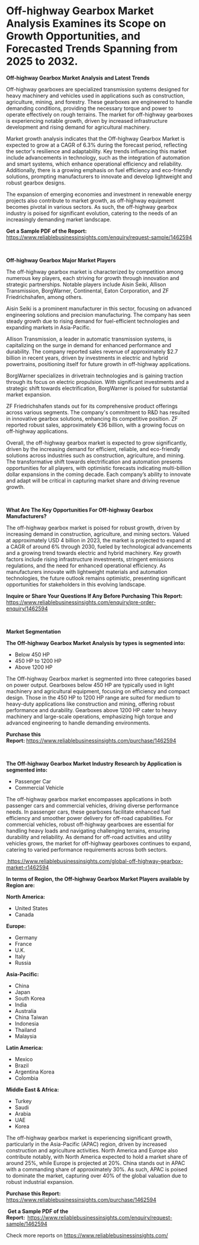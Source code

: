 <p><h1>Off-highway Gearbox Market Analysis Examines its Scope on Growth Opportunities, and Forecasted Trends Spanning from 2025 to 2032.</h1></p><p><strong>Off-highway Gearbox Market Analysis and Latest Trends</strong></p>
<p><p>Off-highway gearboxes are specialized transmission systems designed for heavy machinery and vehicles used in applications such as construction, agriculture, mining, and forestry. These gearboxes are engineered to handle demanding conditions, providing the necessary torque and power to operate effectively on rough terrains. The market for off-highway gearboxes is experiencing notable growth, driven by increased infrastructure development and rising demand for agricultural machinery.</p><p>Market growth analysis indicates that the Off-highway Gearbox Market is expected to grow at a CAGR of 6.3% during the forecast period, reflecting the sector's resilience and adaptability. Key trends influencing this market include advancements in technology, such as the integration of automation and smart systems, which enhance operational efficiency and reliability. Additionally, there is a growing emphasis on fuel efficiency and eco-friendly solutions, prompting manufacturers to innovate and develop lightweight and robust gearbox designs.</p><p>The expansion of emerging economies and investment in renewable energy projects also contribute to market growth, as off-highway equipment becomes pivotal in various sectors. As such, the off-highway gearbox industry is poised for significant evolution, catering to the needs of an increasingly demanding market landscape.</p></p>
<p><strong>Get a Sample PDF of the Report:&nbsp;</strong> <a href="https://www.reliablebusinessinsights.com/enquiry/request-sample/1462594?utm_campaign=2321&utm_medium=2&utm_source=Github&utm_content=ia&utm_term=12042025&utm_id=off-highway-gearbox">https://www.reliablebusinessinsights.com/enquiry/request-sample/1462594</a></p>
<p>&nbsp;</p>
<p><strong>Off-highway Gearbox Major Market Players</strong></p>
<p><p>The off-highway gearbox market is characterized by competition among numerous key players, each striving for growth through innovation and strategic partnerships. Notable players include Aisin Seiki, Allison Transmission, BorgWarner, Continental, Eaton Corporation, and ZF Friedrichshafen, among others. </p><p>Aisin Seiki is a prominent manufacturer in this sector, focusing on advanced engineering solutions and precision manufacturing. The company has seen steady growth due to rising demand for fuel-efficient technologies and expanding markets in Asia-Pacific. </p><p>Allison Transmission, a leader in automatic transmission systems, is capitalizing on the surge in demand for enhanced performance and durability. The company reported sales revenue of approximately $2.7 billion in recent years, driven by investments in electric and hybrid powertrains, positioning itself for future growth in off-highway applications.</p><p>BorgWarner specializes in drivetrain technologies and is gaining traction through its focus on electric propulsion. With significant investments and a strategic shift towards electrification, BorgWarner is poised for substantial market expansion.</p><p>ZF Friedrichshafen stands out for its comprehensive product offerings across various segments. The company's commitment to R&D has resulted in innovative gearbox solutions, enhancing its competitive position. ZF reported robust sales, approximately €36 billion, with a growing focus on off-highway applications.</p><p>Overall, the off-highway gearbox market is expected to grow significantly, driven by the increasing demand for efficient, reliable, and eco-friendly solutions across industries such as construction, agriculture, and mining. The transformative shift towards electrification and automation presents opportunities for all players, with optimistic forecasts indicating multi-billion dollar expansions in the coming decade. Each company’s ability to innovate and adapt will be critical in capturing market share and driving revenue growth.</p></p>
<p>&nbsp;</p>
<p><strong>What Are The Key Opportunities For Off-highway Gearbox Manufacturers?</strong></p>
<p><p>The off-highway gearbox market is poised for robust growth, driven by increasing demand in construction, agriculture, and mining sectors. Valued at approximately USD 4 billion in 2023, the market is projected to expand at a CAGR of around 6% through 2030, fueled by technological advancements and a growing trend towards electric and hybrid machinery. Key growth factors include rising infrastructure investments, stringent emissions regulations, and the need for enhanced operational efficiency. As manufacturers innovate with lightweight materials and automation technologies, the future outlook remains optimistic, presenting significant opportunities for stakeholders in this evolving landscape.</p></p>
<p><strong>Inquire or Share Your Questions If Any Before Purchasing This Report:</strong> <a href="https://www.reliablebusinessinsights.com/enquiry/pre-order-enquiry/1462594?utm_campaign=2321&utm_medium=2&utm_source=Github&utm_content=ia&utm_term=12042025&utm_id=off-highway-gearbox">https://www.reliablebusinessinsights.com/enquiry/pre-order-enquiry/1462594</a></p>
<p>&nbsp;</p>
<p><strong>Market Segmentation</strong></p>
<p><strong>The Off-highway Gearbox Market Analysis by types is segmented into:</strong></p>
<p><ul><li>Below 450 HP</li><li>450 HP to 1200 HP</li><li>Above 1200 HP</li></ul></p>
<p><p>The Off-highway Gearbox market is segmented into three categories based on power output. Gearboxes below 450 HP are typically used in light machinery and agricultural equipment, focusing on efficiency and compact design. Those in the 450 HP to 1200 HP range are suited for medium to heavy-duty applications like construction and mining, offering robust performance and durability. Gearboxes above 1200 HP cater to heavy machinery and large-scale operations, emphasizing high torque and advanced engineering to handle demanding environments.</p></p>
<p><strong>Purchase this Report:&nbsp;</strong><a href="https://www.reliablebusinessinsights.com/purchase/1462594?utm_campaign=2321&utm_medium=2&utm_source=Github&utm_content=ia&utm_term=12042025&utm_id=off-highway-gearbox">https://www.reliablebusinessinsights.com/purchase/1462594</a></p>
<p>&nbsp;</p>
<p><strong>The Off-highway Gearbox Market Industry Research by Application is segmented into:</strong></p>
<p><ul><li>Passenger Car</li><li>Commercial Vehicle</li></ul></p>
<p><p>The off-highway gearbox market encompasses applications in both passenger cars and commercial vehicles, driving diverse performance needs. In passenger cars, these gearboxes facilitate enhanced fuel efficiency and smoother power delivery for off-road capabilities. For commercial vehicles, robust off-highway gearboxes are essential for handling heavy loads and navigating challenging terrains, ensuring durability and reliability. As demand for off-road activities and utility vehicles grows, the market for off-highway gearboxes continues to expand, catering to varied performance requirements across both sectors.</p></p>
<p><a href="https://www.reliablebusinessinsights.com/global-off-highway-gearbox-market-r1462594?utm_campaign=2321&utm_medium=2&utm_source=Github&utm_content=ia&utm_term=12042025&utm_id=off-highway-gearbox">&nbsp;https://www.reliablebusinessinsights.com/global-off-highway-gearbox-market-r1462594</a></p>
<p><strong>In terms of Region, the Off-highway Gearbox Market Players available by Region are:</strong></p>
<p>
    <p> <strong> North America: </strong>
        <ul>
            <li>United States</li>
            <li>Canada</li>
        </ul>
        </p> 
    <p> <strong> Europe: </strong>
        <ul>
            <li>Germany</li>
            <li>France</li>
            <li>U.K.</li>
            <li>Italy</li>
            <li>Russia</li>
        </ul>
        </p> 
    <p> <strong> Asia-Pacific: </strong>
        <ul>
            <li>China</li>
            <li>Japan</li>
            <li>South Korea</li>
            <li>India</li>
            <li>Australia</li>
            <li>China Taiwan</li>
            <li>Indonesia</li>
            <li>Thailand</li>
            <li>Malaysia</li>
        </ul>
        </p> 
    <p> <strong> Latin America: </strong>
        <ul>
            <li>Mexico</li>
            <li>Brazil</li>
            <li>Argentina Korea</li>
            <li>Colombia</li>
        </ul>
        </p> 
    <p> <strong> Middle East & Africa: </strong>
        <ul>
            <li>Turkey</li>
            <li>Saudi</li>
            <li>Arabia</li>
            <li>UAE</li>
            <li>Korea</li>
        </ul>
    </p>
    </p>
<p><p>The off-highway gearbox market is experiencing significant growth, particularly in the Asia-Pacific (APAC) region, driven by increased construction and agriculture activities. North America and Europe also contribute notably, with North America expected to hold a market share of around 25%, while Europe is projected at 20%. China stands out in APAC with a commanding share of approximately 30%. As such, APAC is poised to dominate the market, capturing over 40% of the global valuation due to robust industrial expansion.</p></p>
<p><strong>Purchase this Report: </strong><a href="https://www.reliablebusinessinsights.com/purchase/1462594?utm_campaign=2321&utm_medium=2&utm_source=Github&utm_content=ia&utm_term=12042025&utm_id=off-highway-gearbox">https://www.reliablebusinessinsights.com/purchase/1462594</a></p>
<p>&nbsp;<strong>Get a Sample PDF of the Report:&nbsp;&nbsp;</strong><a href="https://www.reliablebusinessinsights.com/enquiry/request-sample/1462594?utm_campaign=2321&utm_medium=2&utm_source=Github&utm_content=ia&utm_term=12042025&utm_id=off-highway-gearbox">https://www.reliablebusinessinsights.com/enquiry/request-sample/1462594</a></p>
<p><strong></strong></p>
<p>Check more reports on <a href="https://www.reliablebusinessinsights.com/?utm_campaign=2321&utm_medium=2&utm_source=Github&utm_content=ia&utm_term=12042025&utm_id=off-highway-gearbox">https://www.reliablebusinessinsights.com/</a></p>